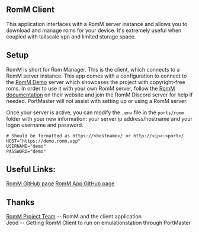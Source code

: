## RomM Client
This application interfaces with a RomM server instance and allows you to download and manage roms for your device. It's extremely useful when coupled with tailscale vpn and limited storage space.

## Setup
RomM is short for Rom Manager. This is the client, which connects to a RomM server instance. This app comes with a configuration to connect to the [RomM Demo](https://demo.romm.app/) server which showcases the project with copyright-free roms. In order to use it with your own RomM server, follow the [RomM documentation](https://docs.romm.app/latest/) 
on their website and join the RomM Discord server for help if needed. PortMaster will not assist with setting up or using a RomM server.

Once your server is active, you can modify the `.env` file in the `ports/romm` folder with your new information: your server ip address/hostname and your logon username and password.

```
# Should be formatted as https://<hostname>/ or http://<ip>:<port>/
HOST="https://demo.romm.app"
USERNAME="demo"
PASSWORD="demo"
```

## Useful Links:
[RomM GitHub page](https://github.com/rommapp/romm)
[RomM App GitHub page](https://github.com/rommapp/muos-app)

## Thanks 
[RomM Project Team](https://romm.app/) -- RomM and the client application  
Jeod -- Getting RomM Client to run on emulationstation through PortMaster